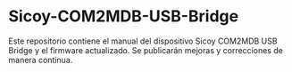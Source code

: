 # Sicoy-COM2MDB-USB-Bridge
Este repositorio contiene el manual del dispositivo Sicoy COM2MDB USB Bridge  y el firmware actualizado. Se publicarán mejoras y correcciones de manera continua.
